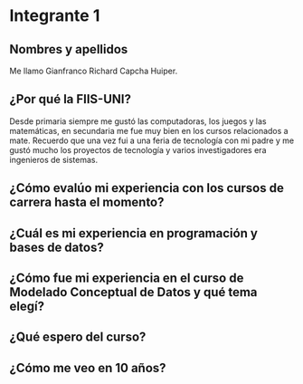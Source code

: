 # Integrante 1

## Nombres y apellidos
Me llamo Gianfranco Richard Capcha Huiper.
## ¿Por qué la FIIS-UNI?
Desde primaria siempre me gustó las computadoras, los juegos y las matemáticas, en secundaria me fue muy bien en los cursos relacionados a mate.
Recuerdo que una vez fui a una feria de tecnología con mi padre y me gustó mucho los proyectos de tecnología y varios investigadores era ingenieros de sistemas. 
## ¿Cómo evalúo mi experiencia con los cursos de carrera hasta el momento?

## ¿Cuál es mi experiencia en programación y bases de datos?

## ¿Cómo fue mi experiencia en el curso de Modelado Conceptual de Datos y qué tema elegí?

## ¿Qué espero del curso?

## ¿Cómo me veo en 10 años?

